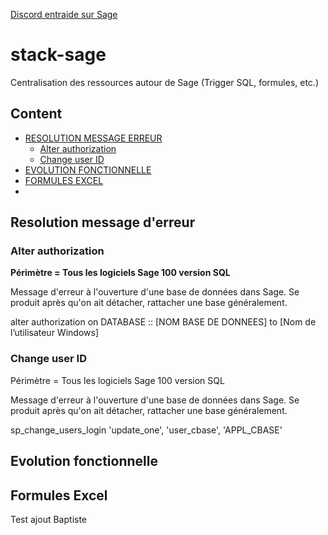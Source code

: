 <a href="https://bit.ly/blccommu">Discord entraide sur Sage</a>

# stack-sage
Centralisation des ressources autour de Sage (Trigger SQL, formules, etc.)
## Content
<ul>
 	<li><a href="https://github.com/blc-conseil/stack-sage/blob/main/README.md#resolution-message-derreur">RESOLUTION MESSAGE ERREUR</a>
<ul>
 	<li><a href="https://github.com/blc-conseil/stack-sage/blob/main/README.md#alter-authorization">Alter authorization</a>
 	<li><a href="https://github.com/blc-conseil/stack-sage/blob/main/README.md#change-user-id">Change user ID</a>
</ul>
</li>
 	<li><a href="https://github.com/blc-conseil/stack-sage/blob/main/README.md#evolution-fonctionnelle">EVOLUTION FONCTIONNELLE</a>
 	<li><a href="https://github.com/blc-conseil/stack-sage/blob/main/README.md#formules-excel">FORMULES EXCEL</a>
 	<li></li>
</ul>

## Resolution message d'erreur

### Alter authorization

<strong>Périmètre = Tous les logiciels Sage 100 version SQL</strong>

Message d'erreur à l'ouverture d'une base de données dans Sage.
Se produit après qu'on ait détacher, rattacher une base généralement.

alter authorization on DATABASE :: [NOM BASE DE DONNEES] to [Nom de l’utilisateur Windows]

### Change user ID

Périmètre = Tous les logiciels Sage 100 version SQL

Message d'erreur à l'ouverture d'une base de données dans Sage.
Se produit après qu'on ait détacher, rattacher une base généralement.

sp_change_users_login 'update_one', 'user_cbase', 'APPL_CBASE'

## Evolution fonctionnelle


## Formules Excel
Test ajout Baptiste
